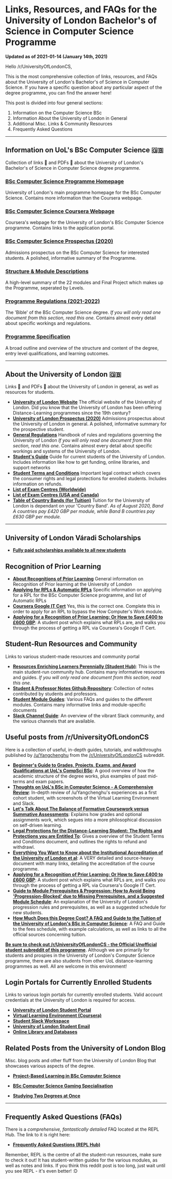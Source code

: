 # Links, Resources, and FAQs for the University of London Bachelor's of Science in Computer Science Programme

**Updated as of 2021-01-14 (January 14th, 2021)**

Hello /r/UniversityOfLondonCS,

This is the most comprehensive collection of links, resources, and FAQs about the University of London's Bachelor's of Science in Computer Science. If you have a specific question about any particular aspect of the degree programme, you can find the answer here!

This post is divided into four general sections:

1. Information on the Computer Science BSc
2. Information About the University of London in General
3. Additional Misc. Links & Community Resources
4. Frequently Asked Questions

---

## Information on UoL's BSc Computer Science 🇬🇧
Collection of links 🔗 and PDFs 📄 about the University of London's Bachelor's of Science in Computer Science degree programme.

### [**BSc Computer Science Programme Homepage**](https://london.ac.uk/courses/computer-science)
University of London's main programme homepage for the BSc Computer Science. Contains more information than the Coursera webpage.

### [**BSc Computer Science Coursera Webpage**](https://www.coursera.org/degrees/bachelor-of-science-computer-science-london/)
Coursera's webpage for the University of London's BSc Computer Science programme. Contains links to the application portal.

### [**BSc Computer Science Prospectus (2020)**](https://london.ac.uk/sites/default/files/prospectuses/computer-science-prospectus-2020.pdf)
Admissions prospectus on the BSc Computer Science for interested students. A polished, informative summary of the Programme.

### [**Structure & Module Descriptions**](https://london.ac.uk/computer-science-structure)
A high-level summary of the 22 modules and Final Project which makes up the Programme, seperated by Levels.

### [**Programme Regulations (2021-2022)**](https://london.ac.uk/sites/default/files/regulations/progregs-bsc-computer-science-2021-22.pdf)
The 'Bible' of the BSc Computer Science degree. *If you will only read one document from this section, read this one.* Contains almost every detail about specific workings and regulations.


### [**Programme Specification**](https://london.ac.uk/sites/default/files/programme-specifications/progspec-bsc-computer-science.pdf)
A broad outline and overview of the structure and content of the degree, entry level qualifications, and learning outcomes.

---

## About the University of London 🇬🇧
Links 🔗 and PDFs 📄 about the University of London in general, as well as resources for students.

* [**University of London Website**](https://london.ac.uk/) The official website of the University of London. Did you know that the University of London has been offering Distance-Learning programmes since the 19th century?
* [**University of London Prospectus (2020)**](https://london.ac.uk/sites/default/files/prospectuses/GIP-2020.pdf) Admissions prospectus about the University of London in general. A polished, informative summary for the prospective student.
* [**General Regulations**](https://london.ac.uk/sites/default/files/regulations/general-regulations-2021-2022.pdf) Handbook of rules and regulations governing the University of London *If you will only read one document from this section, read this one.* Contains almost every detail about specific workings and systems of the University of London.
* [**Student's Guide**](https://my.london.ac.uk/documents/10197/2676152/Student+Guide/07f72f0b-fd7d-cc23-603f-db6c31bfa5e2) Guide for current students of the University of London. Includes information like how to get funding, online libraries, and support networks
* [**Student Terms and Conditions**](https://london.ac.uk/sites/default/files/governance/student-terms-and-conditions.pdf) Important legal contract which covers the consumer rights and legal protections for enrolled students. Includes information on refunds.
* [**List of Exam Centres (Worldwide)**](https://my.london.ac.uk/documents/10197/2926462/examcentres-worldwide2/659d044f-25c3-2a01-fd7e-0667e3d9e71a)
* [**List of Exam Centres (USA and Canada)**](https://my.london.ac.uk/documents/10197/2926462/examcentres-northamerica.pdf/da80d4a8-00db-053c-283a-0757f88b5e85)
* [**Table of Country Bands (for Tuition)**](https://london.ac.uk/sites/default/files/leaflets/country-bands.pdf) Tuition for the University of London is dependant on your 'Country Band'. *As of August 2020, Band A countries pay £420 GBP per module, while Band B countries pay £630 GBP per module.*

---

## University of London Váradi Scholarships
* [**Fully paid scholarships available to all new students**](https://london.ac.uk/applications/funding-your-study/scholarships-and-bursaries/varadi-scholarships)

## Recognition of Prior Learning
* [**About Recognitions of Prior Learning**](https://london.ac.uk/applications/how-apply/recognition-prior-learning) General information on Recognition of Prior learning at the University of London
* [**Applying for RPLs & Automatic RPLs**](https://london.ac.uk/applications/how-apply/recognition-prior-learning/recognition-and-accreditation-prior-learning-3) Specific information on applying for a RPL for the BSc Computer Science programme, and list of Automatic RPLs
* [**Coursera Google IT Cert**](https://www.coursera.org/professional-certificates/google-it-support) Yes, this is the correct one. Complete this in order to apply for an RPL to bypass the How Computer's Work module.
* [**Applying for a Recognition of Prior Learning: Or How to Save £400 to £600 GBP**](https://www.reddit.com/r/UniversityOfLondonCS/comments/hhjr2r/applying_for_a_recognition_of_prior_learning_rpl/): A student post which explains what RPLs are, and walks you through the process of getting a RPL via Coursera's Google IT Cert.


## Student-Run Resources and Community
Links to various student-made resources and community portal

* [**Resources Enriching Learners Perennially (Student Hub)**](https://world-class.github.io/REPL/): This is the main student-run community hub. Contains many informative resources and guides. *If you will only read one document from this section, read this one.*
* [**Student & Professor Notes Github Repository**](https://github.com/world-class/notes): Collection of notes contributed by students and professors.
* [**Student Module Guides**](https://github.com/world-class/REPL/tree/master/modules/level-4): Various FAQs and guides to the different modules. Contains many informative links and module-specific documents
* [**Slack Channel Guide**](https://world-class.github.io/REPL/slack/): An overview of the vibrant Slack community, and the various channels that are available.

## Useful posts from /r/UniversityOfLondonCS
Here is a collection of useful, in-depth guides, tutorials, and walkthroughs published by [/u/Yangchenghu](https://www.reddit.com/user/Yangchenghu) from the [/r/UniversityOfLondonCS](https://www.reddit.com/r/UniversityOfLondonCS/) subreddit.

* [**Beginner's Guide to Grades, Projects, Exams, and Award Qualifications at UoL's CompSci BSc**](https://www.reddit.com/r/UniversityOfLondonCS/comments/hgbcc8/beginners_guide_to_grades_projects_exams_and/): A good overview of how the academic structure of the degree works, plus examples of past mid-terms and exam papers.
* [**Thoughts on UoL's BSc in Computer Science - A Comprehensive Review**](https://www.reddit.com/r/UniversityOfLondonCS/comments/hf8cwy/thoughts_on_university_of_londons_bachelors_in/): In-depth review of /u/Yangchenghu's experiences as a first cohort student, with screenshots of the Virtual Learning Environment and Slack.
* [**Let's Talk About The Balance of Formative Coursework versus Summative Assessments**](https://www.reddit.com/r/UniversityOfLondonCS/comments/hgx9zs/lets_talk_about_the_balance_of_formative/): Explains how grades and optional assignments work, which segues into a more philosophical discussion on self-driven learning.
* [**Legal Protections for the Distance-Learning Student: The Rights and Protections you are Entitled To**](https://www.reddit.com/r/UniversityOfLondonCS/comments/hldddc/legal_protections_for_the_distancelearning/): Gives a overview of the Student Terms and Conditions document, and outlines the rights to refund and withdrawl.
* [**Everything You Want to Know about the Institutional Accreditation of the University of London et al**](https://www.reddit.com/r/UniversityOfLondonCS/comments/hzumke/everything_you_want_to_know_about_the/): A VERY detailed and source-heavy document with many links, detailing the accreditation of the course programme.
* [**Applying for a Recognition of Prior Learning: Or How to Save £400 to £600 GBP**](https://www.reddit.com/r/UniversityOfLondonCS/comments/hhjr2r/applying_for_a_recognition_of_prior_learning_rpl/): A student post which explains what RPLs are, and walks you through the process of getting a RPL via Coursera's Google IT Cert.
* [**Guide to Module Prerequisites & Progression: How to Avoid Being 'Progression-Blocked' due to Missing Prerequisites, and a Suggested Module Schedule**](https://www.reddit.com/r/UniversityOfLondonCS/comments/kp5mb0/guide_to_module_prerequisites_progression_how_to/): An explanation of the University of London's progression rules and prerequisites, as well as a suggested schedule for new students.
* [**How Much Does this Degree Cost? A FAQ and Guide to the Tuition of the University of London's BSc in Computer Science**](https://www.reddit.com/r/UniversityOfLondonCS/comments/kx21jp/how_much_does_this_degree_cost_a_faq_and_guide_to/): A FAQ and Guide to the fees schedule, with example calculations, as well as links to all the official sources concerning tuition.

[**Be sure to check out /r/UniversityOfLondonCS - the Official Unofficial student subreddit of this programme**](https://www.reddit.com/r/UniversityOfLondonCS/). Although we are primarily for students and prospies in the University of London's Computer Science programme, there are also students from other UoL distance-learning programmes as well. All are welcome in this environment!

## Login Portals for Currently Enrolled Students
Links to various login portals for currently enrolled students. Valid account credentials at the University of London is required for access.

* [**University of London Student Portal**](https://my.london.ac.uk/)
* [**Virtual Learning Environment (Coursera)**](https://www.coursera.org/?authMode=login&authProvider=london)
* [**Student Slack Workspace**](https://londoncs.slack.com/)
* [**University of London Student Email**](http://mail.google.com/a/student.london.ac.uk)
* [**Online Library and Databases**](http://onlinelibrary.london.ac.uk/)

## Related Posts from the University of London Blog
Misc. blog posts and other fluff from the University of London Blog that showcases various aspects of the degree.

* [**Project-Based Learning in BSc Computer Science**](https://london.ac.uk/news-opinion/london-connection/feature/build-a-digital-portfolio-your-future-career)

* [**BSc Computer Science Gaming Specialisation**](https://london.ac.uk/news-opinion/london-connection/feature/ready-player-one-get-set-exciting-career-gaming)

* [**Studying Two Degrees at Once**](https://london.ac.uk/news-and-opinion/student-blog/combining-two-degrees-a-story-plato-and-programming)

---

## Frequently Asked Questions (FAQs)

There is a *comprehensive, fantastically detailed* FAQ located at the REPL Hub. The link to it is right here:

* [**Frequently Asked Questions (REPL Hub)**](https://world-class.github.io/REPL/faq/)

Remember, REPL is the centre of all the student-run resources, make sure to check it out! It has student-written guides for the various modules, as well as notes and links. If you think this reddit post is too long, just wait until you see REPL - it's even better! :D
